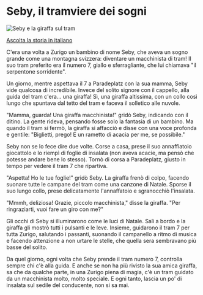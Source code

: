 # Seby, il tramviere dei sogni

![Seby e la giraffa sul tram](./seby_tram.png)

[Ascolta la storia in italiano](./STORY_it-it-IT-Chirp3-HD-Algenib-20250911-112822.wav)

C'era una volta a Zurigo un bambino di nome Seby, che aveva un sogno grande come una montagna svizzera: diventare un macchinista di tram! Il suo tram preferito era il numero 7, giallo e sferragliante, che lui chiamava "il serpentone sorridente".

Un giorno, mentre aspettava il 7 a Paradeplatz con la sua mamma, Seby vide qualcosa di incredibile. Invece del solito signore con il cappello, alla guida del tram c'era... una giraffa! Sì, una giraffa altissima, con un collo così lungo che spuntava dal tetto del tram e faceva il solletico alle nuvole.

"Mamma, guarda! Una giraffa macchinista!" gridò Seby, indicando con il ditino. La gente rideva, pensando fosse solo la fantasia di un bambino. Ma quando il tram si fermò, la giraffa si affacciò e disse con una voce profonda e gentile: "Biglietti, prego! E un rametto di acacia per me, se possibile."

Seby non se lo fece dire due volte. Corse a casa, prese il suo annaffiatoio giocattolo e lo riempì di foglie di insalata (non aveva acacie, ma pensò che potesse andare bene lo stesso). Tornò di corsa a Paradeplatz, giusto in tempo per vedere il tram 7 che ripartiva.

"Aspetta! Ho le tue foglie!" gridò Seby. La giraffa frenò di colpo, facendo suonare tutte le campane del tram come una canzone di Natale. Sporse il suo lungo collo, prese delicatamente l'annaffatoio e sgranocchiò l'insalata.

"Mmmh, deliziosa! Grazie, piccolo macchinista," disse la giraffa. "Per ringraziarti, vuoi fare un giro con me?"

Gli occhi di Seby si illuminarono come le luci di Natale. Salì a bordo e la giraffa gli mostrò tutti i pulsanti e le leve. Insieme, guidarono il tram 7 per tutta Zurigo, salutando i passanti, suonando il campanello a ritmo di musica e facendo attenzione a non urtare le stelle, che quella sera sembravano più basse del solito.

Da quel giorno, ogni volta che Seby prende il tram numero 7, controlla sempre chi c'è alla guida. E anche se non ha più rivisto la sua amica giraffa, sa che da qualche parte, in una Zurigo piena di magia, c'è un tram guidato da un macchinista molto, molto speciale. E ogni tanto, lascia un po' di insalata sul sedile del conducente, non si sa mai.